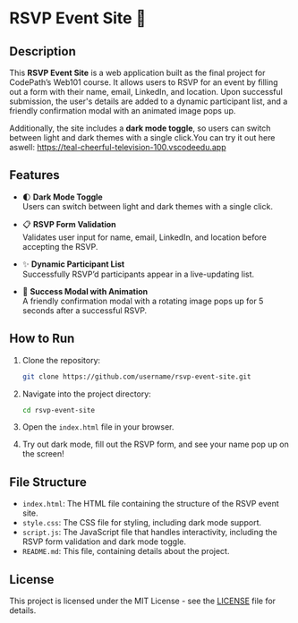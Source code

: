 # RSVP Event Site 🎉

## Description

This **RSVP Event Site** is a web application built as the final project for CodePath’s Web101 course. It allows users to RSVP for an event by filling out a form with their name, email, LinkedIn, and location. Upon successful submission, the user's details are added to a dynamic participant list, and a friendly confirmation modal with an animated image pops up.

Additionally, the site includes a **dark mode toggle**, so users can switch between light and dark themes with a single click.You can try it out here aswell: https://teal-cheerful-television-100.vscodeedu.app

## Features

- 🌓 **Dark Mode Toggle**  
  Users can switch between light and dark themes with a single click.

- 📋 **RSVP Form Validation**  
  Validates user input for name, email, LinkedIn, and location before accepting the RSVP.

- ✨ **Dynamic Participant List**  
  Successfully RSVP’d participants appear in a live-updating list.

- 🎉 **Success Modal with Animation**  
  A friendly confirmation modal with a rotating image pops up for 5 seconds after a successful RSVP.

## How to Run

1. Clone the repository:
    ```bash
    git clone https://github.com/username/rsvp-event-site.git
    ```

2. Navigate into the project directory:
    ```bash
    cd rsvp-event-site
    ```

3. Open the `index.html` file in your browser.

4. Try out dark mode, fill out the RSVP form, and see your name pop up on the screen!

## File Structure

- `index.html`: The HTML file containing the structure of the RSVP event site.
- `style.css`: The CSS file for styling, including dark mode support.
- `script.js`: The JavaScript file that handles interactivity, including the RSVP form validation and dark mode toggle.
- `README.md`: This file, containing details about the project.

## License

This project is licensed under the MIT License - see the [LICENSE](LICENSE) file for details.
